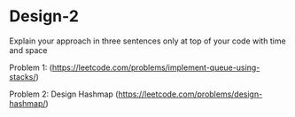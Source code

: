 # Design-2

Explain your approach in three sentences only at top of your code with time and space

Problem 1: (https://leetcode.com/problems/implement-queue-using-stacks/)

Problem 2:
Design Hashmap (https://leetcode.com/problems/design-hashmap/)
